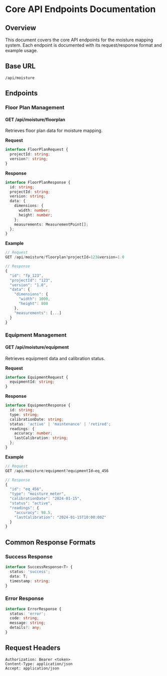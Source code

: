 # Core API Endpoints Documentation

## Overview
This document covers the core API endpoints for the moisture mapping system. Each endpoint is documented with its request/response format and example usage.

## Base URL
```
/api/moisture
```

## Endpoints

### Floor Plan Management

#### GET /api/moisture/floorplan
Retrieves floor plan data for moisture mapping.

**Request**
```typescript
interface FloorPlanRequest {
  projectId: string;
  version?: string;
}
```

**Response**
```typescript
interface FloorPlanResponse {
  id: string;
  projectId: string;
  version: string;
  data: {
    dimensions: {
      width: number;
      height: number;
    };
    measurements: MeasurementPoint[];
  };
}
```

**Example**
```javascript
// Request
GET /api/moisture/floorplan?projectId=123&version=1.0

// Response
{
  "id": "fp_123",
  "projectId": "123",
  "version": "1.0",
  "data": {
    "dimensions": {
      "width": 1000,
      "height": 800
    },
    "measurements": [...]
  }
}
```

### Equipment Management

#### GET /api/moisture/equipment
Retrieves equipment data and calibration status.

**Request**
```typescript
interface EquipmentRequest {
  equipmentId: string;
}
```

**Response**
```typescript
interface EquipmentResponse {
  id: string;
  type: string;
  calibrationDate: string;
  status: 'active' | 'maintenance' | 'retired';
  readings: {
    accuracy: number;
    lastCalibration: string;
  };
}
```

**Example**
```javascript
// Request
GET /api/moisture/equipment?equipmentId=eq_456

// Response
{
  "id": "eq_456",
  "type": "moisture_meter",
  "calibrationDate": "2024-01-15",
  "status": "active",
  "readings": {
    "accuracy": 98.5,
    "lastCalibration": "2024-01-15T10:00:00Z"
  }
}
```

## Common Response Formats

### Success Response
```typescript
interface SuccessResponse<T> {
  status: 'success';
  data: T;
  timestamp: string;
}
```

### Error Response
```typescript
interface ErrorResponse {
  status: 'error';
  code: string;
  message: string;
  details?: any;
}
```

## Request Headers
```
Authorization: Bearer <token>
Content-Type: application/json
Accept: application/json
